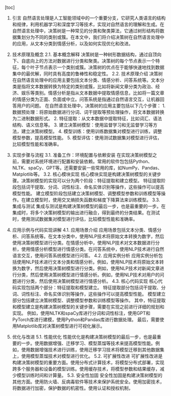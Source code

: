 
[toc]                    
                
                
1. 引言
    自然语言处理是人工智能领域中的一个重要分支，它研究人类语言的结构和规律，利用机器学习和深度学习等技术，实现对自然语言的理解和生成。在自然语言处理中，决策树是一种常见的分类和聚类算法，它通过树形结构将数据集划分为不同的类别或簇。在本文中，我们将介绍决策树在自然语言处理中的应用，从文本分类到情感分析，以及如何实现优化和改进。

2. 技术原理及概念
    2.1. 基本概念解释
        决策树是一种树形数据结构，通过自顶向下、自底向上的方法对数据进行分类和聚类。决策树的每个节点表示一个特征，每个叶子节点表示一个类别或簇。决策树的优点在于能够快速地找到数据集中的最优解，同时具有高度的鲁棒性和稳定性。
    2.2. 技术原理介绍
        决策树在自然语言处理中的应用主要包括文本分类、情感分析、问答系统等。文本分类是指将文本数据转换为特定的类别或簇，比如将新闻文章分类为政治、经济、娱乐等类别。情感分析是指从文本数据中提取情感信息，比如将一篇文章的情感分类为正面、负面或中立。问答系统是指通过自然语言交互，让机器回答用户的问题。
        在自然语言处理中，决策树的应用主要包括以下几个步骤：
        1. 数据预处理：将原始数据进行分词、词干提取等预处理操作，将文本数据转换为二进制数据形式。
        2. 特征提取：从文本数据中提取特征，比如词汇、语法结构、语义信息等。
        3. 建立决策树模型：使用监督学习和无监督学习等方法，建立决策树模型。
        4. 模型训练：使用训练数据集对模型进行训练，调整模型参数，提高模型性能。
        5. 模型评估：使用测试数据集对模型进行评估，比较模型性能和准确率。

3. 实现步骤与流程
    3.1. 准备工作：环境配置与依赖安装
        在实现决策树模型之前，需要对系统环境进行配置和安装依赖。常用的软件包包括Python、NLTK、spaCy、GPT等。还需要安装一些常用的库，如NumPy、Pandas、Matplotlib等。
    3.2. 核心模块实现
        核心模块实现是构建决策树模型的关键步骤。决策树模型的实现可以分为两个阶段：特征提取和建立模型。
        特征提取阶段包括词干提取、分词、词性标注、命名实体识别等操作，这些操作可以提高模型性能。
        建立模型阶段包括建立决策树模型、调整模型参数和训练模型等操作。在建立模型时，使用交叉熵损失函数和梯度下降算法来训练模型。
    3.3. 集成与测试
        集成与测试是构建决策树模型的最后一步，也是最重要的一步。在集成时，将多个决策树模型的输出进行融合，得到最终的分类结果。在测试时，使用测试数据集对模型进行评估，比较模型性能和准确率。

4. 应用示例与代码实现讲解
    4.1. 应用场景介绍
        应用场景包括文本分类、情感分析、问答系统等。在文本分类中，使用NLP技术将原始文本转换为数字，然后使用决策树模型进行分类。在情感分析中，使用NLP技术对文本数据进行分析，使用情感分析模型进行情感分类。在问答系统中，使用NLP技术进行自然语言交互，使用问答系统模型进行问答。
    4.2. 应用实例分析
        应用实例分析包括使用NLP技术进行文本分类和情感分析。例如，使用NLP技术将原始文本转换为数字，然后使用决策树模型进行分类。例如，使用NLP技术对新闻文章进行分类，然后使用决策树模型进行情感分析。例如，使用NLP技术对用户的问题进行分类，然后使用决策树模型进行情感分析。
    4.3. 核心代码实现
        核心代码实现包括两个部分：特征提取和模型建立。
        特征提取部分包括词干提取、分词、词性标注、命名实体识别等操作，这些操作可以提高模型性能。
        模型建立部分包括建立决策树模型、调整模型参数和训练模型等操作。
        其中，特征提取和模型建立是构建决策树模型的关键步骤，需要在实现之前进行详细的规划和实现。
        例如，使用NLTK和spaCy库进行分词和词性标注，使用GPT和PyTorch库进行建模，使用Python和Pandas库进行数据处理。
        最后，需要使用Matplotlib库对决策树模型进行可视化展示。

5. 优化与改进
    5.1. 性能优化
        性能优化是构建决策树模型的最后一步，也是最重要的一步。使用数据增强、迁移学习、模型蒸馏等技术来提高模型性能。例如，使用数据增强技术进行训练，使用迁移学习技术将模型迁移到其他数据集上，使用模型蒸馏技术对模型进行优化。
    5.2. 可扩展性改进
        可扩展性改进是构建决策树模型的重要方面。使用分布式计算技术，将模型分布式部署，实现跨多个服务器和设备的模型训练。使用缓存技术，将模型参数和结果缓存，减少模型训练时间和计算量。
    5.3. 安全性加固
        安全性加固是构建决策树模型的其他方面。使用防火墙、反病毒软件等技术来保护系统安全。使用加密技术，将数据进行加密，保护数据的机密性。使用认证和授权机制，

